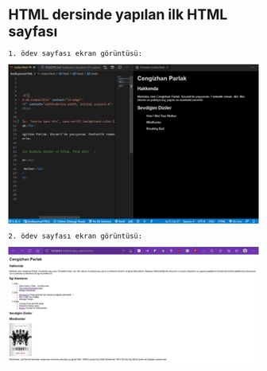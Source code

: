 # HTML dersinde yapılan ilk HTML sayfası

<pre>1. ödev sayfası ekran görüntüsü: </pre> 

  ![1.ödev ekran görüntüsü](/images/indexHTMLss.png)

<pre>2. ödev sayfası ekran görüntüsü: </pre> 

  ![1.ödev ekran görüntüsü](/images/odev2ss.png)

  